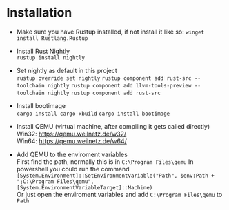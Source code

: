 # Installation
- Make sure you have Rustup installed, if not install it like so: `winget install Rustlang.Rustup`  
- Install Rust Nightly  
`rustup install nightly`
- Set nightly as default in this project  
`rustup override set nightly`
`rustup component add rust-src --toolchain nightly`
`rustup component add llvm-tools-preview --toolchain nightly`
`rustup component add rust-src`
- Install bootimage  
`cargo install cargo-xbuild`
`cargo install bootimage`  

- Install QEMU (virtual machine, after compiling it gets called directly)  
Win32: https://qemu.weilnetz.de/w32/  
Win64: https://qemu.weilnetz.de/w64/  
- Add QEMU to the enviroment variables  
First find the path, normally this is in `C:\Program Files\qemu`
In powershell you could run the command `[System.Environment]::SetEnvironmentVariable("Path", $env:Path + ";C:\Program Files\qemu", [System.EnvironmentVariableTarget]::Machine)`  
Or just open the enviroment variables and add `C:\Program Files\qemu` to `Path`
